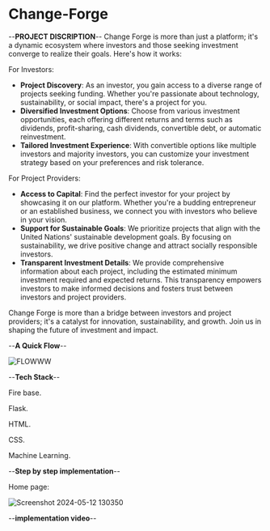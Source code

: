 # Change-Forge
--**PROJECT DISCRIPTION**--
Change Forge is more than just a platform; it's a dynamic ecosystem where investors and those seeking investment converge to realize their goals. Here's how it works:

For Investors:
- **Project Discovery**: As an investor, you gain access to a diverse range of projects seeking funding. Whether you're passionate about technology, sustainability, or social impact, there's a project for you.
- **Diversified Investment Options**: Choose from various investment opportunities, each offering different returns and terms such as dividends, profit-sharing, cash dividends, convertible debt, or automatic reinvestment.
- **Tailored Investment Experience**: With convertible options like multiple investors and majority investors, you can customize your investment strategy based on your preferences and risk tolerance.

For Project Providers:
- **Access to Capital**: Find the perfect investor for your project by showcasing it on our platform. Whether you're a budding entrepreneur or an established business, we connect you with investors who believe in your vision.
- **Support for Sustainable Goals**: We prioritize projects that align with the United Nations' sustainable development goals. By focusing on sustainability, we drive positive change and attract socially responsible investors.
- **Transparent Investment Details**: We provide comprehensive information about each project, including the estimated minimum investment required and expected returns. This transparency empowers investors to make informed decisions and fosters trust between investors and project providers.

Change Forge is more than a bridge between investors and project providers; it's a catalyst for innovation, sustainability, and growth. Join us in shaping the future of investment and impact.

--**A Quick Flow**--



![FLOWWW](https://github.com/MANIKANDAN1201/ravenclaw/assets/140843246/e67bcc5d-d16d-4c3a-8dc6-611680f1dc80)


                  
--**Tech Stack**--

Fire base.

Flask.

HTML.

CSS.

Machine Learning. 

--**Step by step implementation**--

Home page: 


![Screenshot 2024-05-12 130350](https://github.com/MANIKANDAN1201/ravenclaw/assets/140843246/f5cc1180-e77e-444c-b79f-84a0de45a94e)



--**implementation video**--

